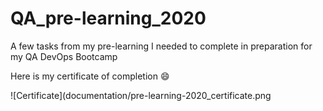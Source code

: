 # QA_pre-learning_2020
A few tasks from my pre-learning I needed to complete in preparation for my QA DevOps Bootcamp

Here is my certificate of completion :smile:

![Certificate](documentation/pre-learning-2020_certificate.png